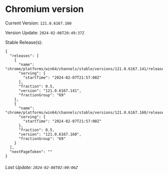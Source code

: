 # Chromium version

Current Version: `121.0.6167.160`

Version Update: `2024-02-06T20:49:37Z`

Stable Release(s):
```
{
  "releases": [
    {
      "name": "chrome/platforms/win64/channels/stable/versions/121.0.6167.141/releases/1707343020",
      "serving": {
        "startTime": "2024-02-07T21:57:00Z"
      },
      "fraction": 0.5,
      "version": "121.0.6167.141",
      "fractionGroup": "69"
    },
    {
      "name": "chrome/platforms/win64/channels/stable/versions/121.0.6167.160/releases/1707343020",
      "serving": {
        "startTime": "2024-02-07T21:57:00Z"
      },
      "fraction": 0.5,
      "version": "121.0.6167.160",
      "fractionGroup": "69"
    }
  ],
  "nextPageToken": ""
}
```

###### Last Update: `2024-02-08T02:00:06Z`
        